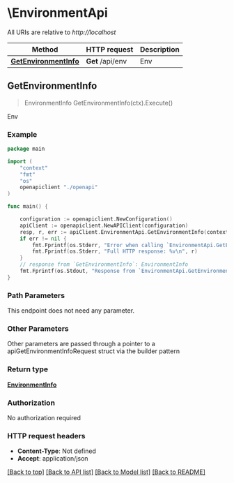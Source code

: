 # \EnvironmentApi

All URIs are relative to *http://localhost*

Method | HTTP request | Description
------------- | ------------- | -------------
[**GetEnvironmentInfo**](EnvironmentApi.md#GetEnvironmentInfo) | **Get** /api/env | Env



## GetEnvironmentInfo

> EnvironmentInfo GetEnvironmentInfo(ctx).Execute()

Env

### Example

```go
package main

import (
    "context"
    "fmt"
    "os"
    openapiclient "./openapi"
)

func main() {

    configuration := openapiclient.NewConfiguration()
    apiClient := openapiclient.NewAPIClient(configuration)
    resp, r, err := apiClient.EnvironmentApi.GetEnvironmentInfo(context.Background()).Execute()
    if err != nil {
        fmt.Fprintf(os.Stderr, "Error when calling `EnvironmentApi.GetEnvironmentInfo``: %v\n", err)
        fmt.Fprintf(os.Stderr, "Full HTTP response: %v\n", r)
    }
    // response from `GetEnvironmentInfo`: EnvironmentInfo
    fmt.Fprintf(os.Stdout, "Response from `EnvironmentApi.GetEnvironmentInfo`: %v\n", resp)
}
```

### Path Parameters

This endpoint does not need any parameter.

### Other Parameters

Other parameters are passed through a pointer to a apiGetEnvironmentInfoRequest struct via the builder pattern


### Return type

[**EnvironmentInfo**](EnvironmentInfo.md)

### Authorization

No authorization required

### HTTP request headers

- **Content-Type**: Not defined
- **Accept**: application/json

[[Back to top]](#) [[Back to API list]](../README.md#documentation-for-api-endpoints)
[[Back to Model list]](../README.md#documentation-for-models)
[[Back to README]](../README.md)

